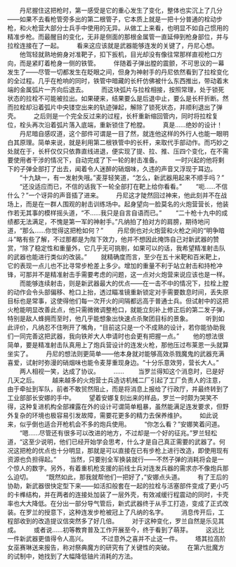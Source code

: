 　　丹尼握住这把枪时，第一感受是它的重心发生了变化，整体也实沉上了几分——如果不去看枪管旁多出的第二根管子，它本质上就是一把十分普通的栓动步枪，和火枪营大部分士兵手中使用的无异。从做工上来看，也明显不如自己惯用的精准步枪。而最醒目的变化，无非是侧面的那根金属管一直延伸到枪身部位，并与拉栓连接在了一起。
　　看来这应该就是武器能够连发的关键了，丹尼心想。
　　他驾轻就熟地俯身对准靶子，扣下扳机，目光却没有像往常那样直视枪口方向，而是紧盯着枪身一侧的铁管。
　　伴随着子弹出膛的震颤，不可思议的一幕发生了——尽管一切都发生在眨眼之间，但身为神射手的丹尼依然看到了拉栓变化的全过程。几乎在枪响的同时，铁管中暗藏的长杆仿佛被什么东西推出，带动着末端的金属弧片一齐向后退去。
　　而这块弧片与拉栓相接，按照常理，处于锁死状态的拉栓不可能被拉出。如果硬来，结果要么是后退中止，要么是长杆折断。然而拉栓却沿着弧片中央镂空出来的轨迹弹起，解除了锁死状态，并顺利退出了弹壳。
　　之后则是一个完全反过来的过程，长杆重新缩回管内，同时将拉栓复位，栓头再次沿着弧片落入底端，重新锁住了枪膛。
　　真是……绝妙的设计！
　　丹尼暗自感叹道，这个部件可谓是一目了然，就连他这样的外行人也能一眼明白其原理。简单来说，就是利用第二根铁管中的长杆，来取代手部动作。而巧妙之处就在于，长杆仅仅只依靠直线进退，便实现了提、拉、推、压四个变化，在不需要使用者干涉的情况下，自动完成了下一轮的射击准备。
　　一时兴起的他将剩下的子弹全部打了出去，闻着令人迷醉的硝烟味，久违的声音又浮现于耳边。
　　“十九缺一，有一发射失哦。”麦芽轻笑道，“怎么，新武器用起来不顺手吗？”
　　“还没适应而已，不信的话我下一轮全部打在靶上给你看看。”
　　“呃……不信什么？”一个讶异的声音插了进来。
　　丹尼这才陡然回过神来，他此刻并不在战场上，而是在一群人围观的射击训练场中。起身望向一脸莫名的火炮营营长，他装作若无其事的模样摇头道，“不……我只是自言自语而已。”
　　“二十枪十九中的成绩都无法满足，不愧是第一军的神射手。”凡纳拍了拍对方的肩膀，期待地问道，“那么……你觉得这把枪如何？”
　　丹尼倒也对火炮营和火枪之间的“明争暗斗”略有些了解，不过那都是为陛下效力，他并不想因此掩饰自己对新武器的赞赏，“除了稳定性和重量外，它几乎无可挑剔，如果可以的话，我希望精准射击队的武器也能进行类似的改装。”
　　就精确度而言，至少在五十米靶和百米靶上，它的表现一点儿也不比寻常步枪差上多少。增加的重量不利于站立射击和持枪冲锋，可那并不是精准射击手需要考虑的问题，这一点对火炮营来说应该也是一样。
　　而能够连续射击，则是新武器最大的优点——在一击不中的情况下，拉栓上膛的动作会令头部偏移、枪口上抬，透过瞄准镜重新锁定对手需要数息时间，丢失原目标也是常事，这使得他们每一次开火的间隔都远高于普通士兵。但试射中的这把火枪能明显改善此点，他只需微微调整枪口，就能立刻补上修正后的第二发子弹，特别是敌人蜂拥而至时，他几乎能想象出快速点杀聚团目标的景象。
　　听到如此评价，凡纳忍不住咧开了嘴角，“目前这只是一个不成熟的设计，若你能协助我们一同完善这把武器，我向铁斧大人申请时也会更有把握一点。”
　　他的想法很简单，要是精准射击队真用上了炮兵营设计的连发火枪，那他压过布莱恩一头就算坐实了。
　　丹尼的想法则更简单——他本身就对能够高效杀戮魔鬼的武器充满喜爱，试射时弥漫的硝烟味也能令麦芽重现身边。“十分乐意效劳，营长大人。”
　　两人相视一笑，达成了协议。
　　……
　　当罗兰得知这个消息时，已是好几天之后。
　　越来越多的火炮营士兵造访机械二厂引起了工厂负责人的注意，由于牵扯到军队，前者不敢贸然阻止，而是将消息上报给了行政厅，并最终转到了工业部部长安娜的手中。
　　望着安娜复刻出来的样品，罗兰一时颇为哭笑不得，这种复进机构全部裸露在外的设计可谓简单粗暴，虽然能满足连发要求，但野外复杂的环境也极容易引发故障，需要花更多的精力去保养维护。
　　如此说来，似乎倒也适合开枪机会不多的炮兵使用。
　　“你怎么看？”安娜笑着问道。
　　“嗯……尽管还有很多可以改进的地方，不过却是一个好的征兆。”罗兰轻松道，“这至少说明，他们已经开始学会思考，什么才是自己真正需要的武器了。何况这把枪的优点也十分明显，那就是可以直接在已有步枪上进行改造，即使用现有资源也负担得起。”
　　当然，只要别全军换装就行——不然子弹的消耗将会是一个惊人的数字。另外，有着重机枪支援的前线士兵对连发兵器的需求亦不像炮兵那么迫切。
　　“既然如此，那我就帮他们一把好了，”安娜点头道。
　　有了王后的协助，新武器很快定型下来——如活扣般套在一起的拉栓与活塞部件变成了更小巧的卡榫结构，并在两者的连接处加装了一层外壳，有效减缓行程震动的同时，卡壳率也大大降低。在分出一部分导气管后，新式武器终于从手工打造，变成了正式改装。在罗兰的授意下，这种连发步枪被冠上了凡纳的名字。
　　消息传开后，工程部收到的改造提议信突然多了好几倍。
　　对于这种变化，罗兰自然是乐见其成。
　　或者说……初等教育普及工作开展至今，终于看到了萌芽。
　　这远比一件新武器更值得令人高兴。
　　不过意外之喜并不止这一件。
　　塔其拉高阶女巫赛琳送来报告，称对祭典魔方的研究有了关键性的突破。
　　在第六批魔方的试制中，她找到了大幅降低铀片消耗的方法。